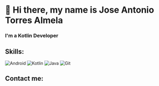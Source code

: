 # 👋 Hi there, my name is Jose Antonio Torres Almela
### I'm a Kotlin Developer

## Skills:

![Android](https://img.shields.io/badge/-android-3279CE?style=plastic&logo=android)
![Kotlin](https://img.shields.io/badge/-kotlin-black?style=plastic&logo=kotlin)
![Java](https://img.shields.io/badge/-java-E34A86?style=plastic&logo=java)
![Git](https://img.shields.io/badge/-Git-black?style=plastic&logo=git)

## Contact me:




